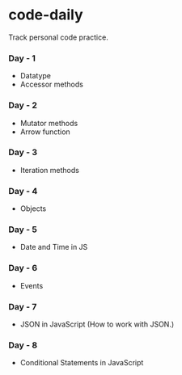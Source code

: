 # code-daily

Track personal code practice.

### Day - 1

- Datatype
- Accessor methods

### Day - 2

- Mutator methods
- Arrow function

### Day - 3

- Iteration methods

### Day - 4

- Objects

### Day - 5

- Date and Time in JS

### Day - 6

- Events

### Day - 7

- JSON in JavaScript (How to work with JSON.)

### Day - 8

- Conditional Statements in JavaScript
